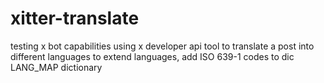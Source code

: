 # xitter-translate
testing x bot capabilities
using x developer api tool to translate a post into different languages
to extend languages, add ISO 639-1 codes to dic LANG_MAP dictionary
